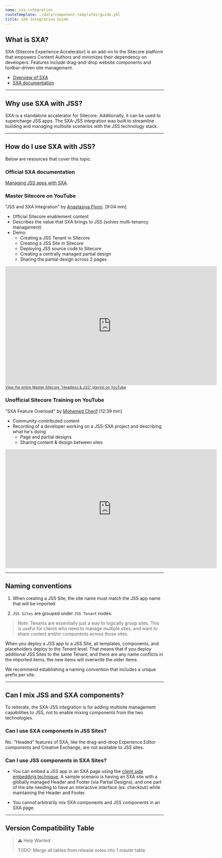 ```yaml
---
name: sxa-integration
routeTemplate: ./data/component-templates/guide.yml
title: SXA Integration Guide
---
```


## What is SXA?
SXA (Sitecore Experience Accelerator) is an add-on to the Sitecore platform that empowers Content Authors and minimizes their dependency on developers. Features include drag-and-drop website components and toolbar-driven site management.

- [Overview of SXA](https://www.sitecore.com/products/experience-manager/editing-experience)
- [SXA documentation](https://doc.sitecore.com/developers/sxa/100/sitecore-experience-accelerator/en/index-en.html)

---

## Why use SXA with JSS?
SXA is a standalone accelerator for Sitecore. Additionally, it can be used to supercharge JSS apps. The SXA-JSS integration was built to streamline building and managing multisite scenarios with the JSS technology stack.

---

## How do I use SXA with JSS?
Below are resources that cover this topic.

### Official SXA documentation

[Managing JSS apps with SXA](https://doc.sitecore.com/developers/sxa/100/sitecore-experience-accelerator/en/managing-jss-apps-with-sxa.html).

### Master Sitecore on YouTube

"JSS and SXA Integration" by [Anastasiya Flynn](https://twitter.com/AnastasiyaFlynn).
[9:04 min]
- Official Sitecore enablement content
- Describes the value that SXA brings to JSS (solves multi-tenancy management)
- Demo:
  - Creating a JSS Tenant in Sitecore 
  - Creating a JSS Site in Sitecore
  - Deploying JSS source code to Sitecore
  - Creating a centrally managed partial design
  - Sharing the partial design across 2 pages

<p>
  <iframe width="672" height="378" src="https://www.youtube.com/embed/Ohs3kSIFahw" frameborder="0" allow="accelerometer; encrypted-media; gyroscope; picture-in-picture" allowfullscreen></iframe>
  <small style="display:block">
    <a href="https://www.youtube.com/playlist?list=PL1jJVFm_lGnwZup4L4BjITS2sKr4rpMfI" target="_blank">
      View the entire Master Sitecore "Headless &amp; JSS" playlist on YouTube
    </a>
  </small>
</p>

### Unofficial Sitecore Training on YouTube

"SXA Feature Overload" by [Mohamed Cherif](https://twitter.com/moe_cherif)
[12:39 min] 
- Community-contributed content
- Recording of a developer working on a JSS-SXA project and describing what he's doing
  - Page and partial designs
  - Sharing content & design between sites

<iframe width="672" height="378" src="https://www.youtube.com/embed/-mDAG4BMt5g" frameborder="0" allow="accelerometer; encrypted-media; gyroscope; picture-in-picture" allowfullscreen></iframe>

---

## Naming conventions

1. When creating a JSS Site, the site name must match the JSS app name that will be imported

2. `JSS Sites` are grouped under `JSS Tenant` nodes. 
  > *Note*: Tenants are essentially just a way to logically group sites. This is useful for clients who need to manage multiple sites, and want to share content and/or components across those sites.
  
  When you deploy a JSS app to a JSS Site, all templates, components, and placeholders deploy to the *Tenant* level. That means that if you deploy additional JSS Sites to the same Tenant, and there are any name conflicts in the imported items, the new items will overwrite the older items.

  We recommend establishing a naming convention that includes a unique prefix per site.

---

## Can I mix JSS and SXA components?
To reiterate, the SXA-JSS integration is for adding multisite management capabilities to JSS, not to enable mixing components from the two technologies.

### Can I use SXA components in JSS Sites?
No. "Headed" features of SXA, like the drag-and-drop Experience Editor components and Creative Exchange, are not available to JSS sites.

### Can I use JSS components in SXA Sites?
- You can embed a JSS app in an SXA page using the [client side embedding technique](/docs/techniques/mvc-integration/client-side-embedding). A sample scenario is having an SXA site with a globally managed Header and Footer (via Partial Designs), and one part of the site needing to have an interactive interface (ex. checkout) while maintaining the Header and Footer.

- You cannot arbitrarily mix SXA components and JSS components in an SXA page.

---

## Version Compatibility Table

> ⚠️ Help Wanted
>
> TODO: Merge all tables from release notes into 1 master table

